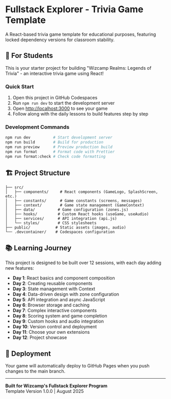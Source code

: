 # Fullstack Explorer - Trivia Game Template

A React-based trivia game template for educational purposes, featuring locked dependency versions for classroom stability.

## 🎯 For Students

This is your starter project for building "Wizcamp Realms: Legends of Trivia" - an interactive trivia game using React!

### Quick Start

1. Open this project in GitHub Codespaces
2. Run `npm run dev` to start the development server
3. Open [http://localhost:3000](http://localhost:3000) to see your game
4. Follow along with the daily lessons to build features step by step

### Development Commands

```bash
npm run dev          # Start development server
npm run build        # Build for production
npm run preview      # Preview production build
npm run format       # Format code with Prettier
npm run format:check # Check code formatting
```

## 🏗️ Project Structure

```
├── src/
│   ├── components/     # React components (GameLogo, SplashScreen, etc.)
│   ├── constants/      # Game constants (screens, messages)
│   ├── context/        # Game state management (GameContext)
│   ├── data/          # Game configuration (zones.js)
│   ├── hooks/         # Custom React hooks (useGame, useAudio)
│   ├── services/      # API integration (api.js)
│   └── styles/        # CSS stylesheets
├── public/           # Static assets (images, audio)
└── .devcontainer/    # Codespaces configuration
```

## 📚 Learning Journey

This project is designed to be built over 12 sessions, with each day adding new features:

- **Day 1**: React basics and component composition
- **Day 2**: Creating reusable components
- **Day 3**: State management with Context
- **Day 4**: Data-driven design with zone configuration
- **Day 5**: API integration and async JavaScript
- **Day 6**: Browser storage and caching
- **Day 7**: Complex interactive components
- **Day 8**: Scoring system and game completion
- **Day 9**: Custom hooks and audio integration
- **Day 10**: Version control and deployment
- **Day 11**: Choose your own extensions
- **Day 12**: Project showcase

## 🚀 Deployment

Your game will automatically deploy to GitHub Pages when you push changes to the main branch.

---

**Built for Wizcamp's Fullstack Explorer Program**  
Template Version 1.0.0 | August 2025